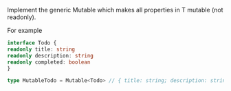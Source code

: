 Implement the generic Mutable<T> which makes all properties in T mutable (not readonly).

For example

```ts
interface Todo {
readonly title: string
readonly description: string
readonly completed: boolean
}

type MutableTodo = Mutable<Todo> // { title: string; description: string; completed: boolean; }

```
